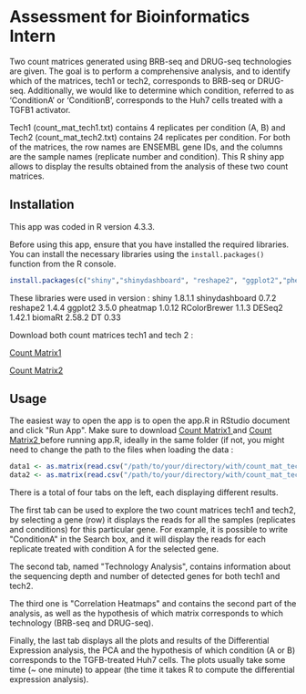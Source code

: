 # Assessment for Bioinformatics Intern

Two count matrices generated using BRB-seq and DRUG-seq technologies are given. The goal is to perform a comprehensive analysis, and to identify which of the matrices, tech1 or tech2, corresponds to BRB-seq or DRUG-seq. Additionally, we would like to determine which condition, referred to as ‘ConditionA’ or ‘ConditionB’, corresponds to the Huh7 cells treated with a TGFB1 activator.

Tech1 (count_mat_tech1.txt) contains 4 replicates per condition (A, B) and Tech2 (count_mat_tech2.txt) contains 24 replicates per condition. For both of the matrices, the row names are ENSEMBL gene IDs, and the columns are the sample names (replicate number and condition). This R shiny app allows to display the results obtained from the analysis of these two count matrices.

## Installation

This app was coded in R version 4.3.3.

Before using this app, ensure that you have installed the required libraries. You can install the necessary libraries using the `install.packages()` function from the R console.

```R
install.packages(c("shiny","shinydashboard", "reshape2", "ggplot2","pheatmap","RColorBrewer","DESeq2","biomaRt","DT"))
````

These libraries were used in version :
shiny 1.8.1.1
shinydashboard 0.7.2
reshape2 1.4.4
ggplot2 3.5.0
pheatmap 1.0.12
RColorBrewer 1.1.3
DESeq2 1.42.1
biomaRt 2.58.2
DT 0.33


Download both count matrices tech1 and tech 2 : 

[Count Matrix1 ](count_mat_tech1.txt)

[Count Matrix2 ](count_mat_tech2.txt)

## Usage

The easiest way to open the app is to open the app.R in RStudio document and click "Run App". Make sure to download [Count Matrix1 ](count_mat_tech1.txt) and [Count Matrix2 ](count_mat_tech2.txt) before running app.R, ideally in the same folder (if not, you might need to change the path to the files when loading the data :

```R
data1 <- as.matrix(read.csv("/path/to/your/directory/with/count_mat_tech1.txt", header = TRUE, row.names = 1))
data2 <- as.matrix(read.csv("/path/to/your/directory/with/count_mat_tech2.txt", header = TRUE, row.names = 1))
```

There is a total of four tabs on the left, each displaying different results. 

The first tab can be used to explore the two count matrices tech1 and tech2, by selecting a gene (row) it displays the reads for all the samples (replicates and conditions) for this particular gene. For example, it is possible to write "ConditionA" in the Search box, and it will display the reads for each replicate treated with condition A for the selected gene.

The second tab, named "Technology Analysis", contains information about the sequencing depth and number of detected genes for both tech1 and tech2.

The third one is "Correlation Heatmaps" and contains the second part of the analysis, as well as the hypothesis of which matrix corresponds to which technology (BRB-seq and DRUG-seq). 

Finally, the last tab displays all the plots and results of the Differential Expression analysis, the PCA and the hypothesis of which condition (A or B) corresponds to the TGFB-treated Huh7 cells. The plots usually take some time (~ one minute) to appear (the time it takes R to compute the differential expression analysis).


